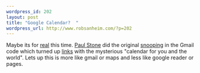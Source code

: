 ```yaml
--- 
wordpress_id: 202
layout: post
title: "Google Calendar?  "
wordpress_url: http://www.robsanheim.com/?p=202
---
```

Maybe its for <a href="http://blog.outer-court.com/archive/2006-02-27-n25.html">real</a> this time.  <a href="http://www.paulstone.net/">Paul Stone</a> did the original <a href="http://www.paulstone.net/google_links_and_calendar">snooping</a> in the Gmail code which turned up <a href="http://mail.google.com/mail/?view=barc">links</a> with the mysterious "calendar for you and the world".  Lets up this is more like gmail or maps and less like google reader or pages.
